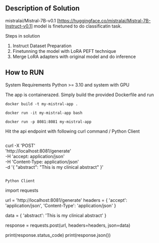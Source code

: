 ## Description of Solution

mistralai/Mistral-7B-v0.1 [https://huggingface.co/mistralai/Mistral-7B-Instruct-v0.1] model is finetuned to do classificatin task.

Steps in solution

1. Instruct Dataset Preparation
2. Finetunning the model with LoRA PEFT technique
3. Merge LoRA adapters with original model and do inference

## How to RUN

System Requirements
Python >= 3.10  and system with GPU




The app is containerazed.
Simply build the provided Dockerfile and run

```
docker build -t my-mistral-app .

docker run -it my-mistral-app bash

docker run -p 8081:8081 my-mistral-app
```
Hit the api endpoint with following curl command / Python Client

```
```
curl -X 'POST' \
  'http://localhost:8081/generate' \
  -H 'accept: application/json' \
  -H 'Content-Type: application/json' \
  -d '{
  "abstract": "This is my clinical abstract"
}'
```

Python Client

```
import requests

url = 'http://localhost:8081/generate'
headers = {
    'accept': 'application/json',
    'Content-Type': 'application/json'
}

data = {
    'abstract': 'This is my clinical abstract'
}

response = requests.post(url, headers=headers, json=data)

print(response.status_code)
print(response.json())

```
   




